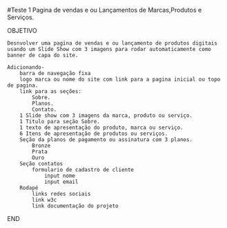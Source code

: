 #Teste 1 Pagina de vendas e ou Lançamentos de Marcas,Produtos e Serviços.

OBJETIVO

    Desnvolver uma pagina de vendas e ou lançamento de produtos digitais
    usando um Slide Show com 3 imagens para rodar automaticamente como banner de capa do site.

    Adicionando-
        barra de navegação fixa
        logo marca ou nome do site com link para a pagina inicial ou topo de pagina.
        link para as seções:
            Sobre.
            Planos.
            Contato.
        1 Slide show com 3 imagens da marca, produto ou serviço.
        1 Titulo para seção Sobre.
        1 texto de apresentação do produto, marca ou serviço.
        6 Itens de apresentação de produtos ou serviços.
        Seção da planos de pagamento ou assinatura com 3 planos.
            Bronze
            Prata
            Ouro
        Seção contatos
            formulario de cadastro de cliente
                input nome
                input email            
        Rodapé
            links redes sociais
            link w3c
            link documentação do projeto
END